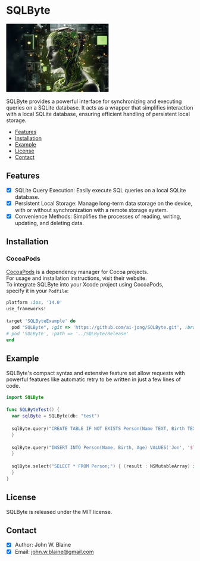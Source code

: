 # SQLByte

![SQLByte: Elegant Networking in Swift](nvidia.png)

SQLByte provides a powerful interface for synchronizing and executing queries on a SQLite database. It acts as a wrapper that simplifies interaction with a local SQLite database, ensuring efficient handling of persistent local storage.

- [Features](#features)
- [Installation](#installation)
- [Example](#example)
- [License](#license)
- [Contact](#contact)

## Features
- [x] SQLite Query Execution: Easily execute SQL queries on a local SQLite database.
- [x] Persistent Local Storage: Manage long-term data storage on the device, with or without synchronization with a remote storage system.
- [x] Convenience Methods: Simplifies the processes of reading, writing, updating, and deleting data.

## Installation
### CocoaPods
[CocoaPods](https://cocoapods.org) is a dependency manager for Cocoa projects.<br> 
For usage and installation instructions, visit their website.<br> 
To integrate SQLByte into your Xcode project using CocoaPods, <br> specify it in your `Podfile`:

```ruby
platform :ios, '14.0'
use_frameworks!

target 'SQLByteExample' do
  pod "SQLByte", :git => 'https://github.com/ai-jong/SQLByte.git', :branch => 'main'
# pod 'SQLByte', :path => '../SQLByte/Release'
end

```

## Example
SQLByte's compact syntax and extensive feature set allow requests with powerful features like automatic retry to be written in just a few lines of code.

```swift
import SQLByte

func SQLByteTest() {
  var sqlByte = SQLByte(db: "test")
        
  sqlByte.query("CREATE TABLE IF NOT EXISTS Person(Name TEXT, Birth TEXT, Age REAL);") { (result : Dictionary) in
  }
        
  sqlByte.query("INSERT INTO Person(Name, Birth, Age) VALUES('Jon', '$Time', 21.5);") { (result : Dictionary) in
  }
        
  sqlByte.select("SELECT * FROM Person;") { (result : NSMutableArray) in
  }
}

```

## License
SQLByte is released under the MIT license.

## Contact
- [x] Author: John W. Blaine
- [x] Email: john.w.blaine@gmail.com

